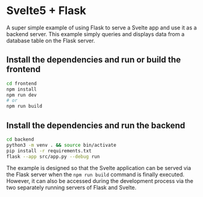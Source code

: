 # Svelte5 + Flask

A super simple example of using Flask to serve a Svelte app and use it as a backend server.
This example simply queries and displays data from a database table on the Flask server.

## Install the dependencies and run or build the frontend
```bash
cd frontend 
npm install
npm run dev
# or 
npm run build 
```

## Install the dependencies and run the backend
```bash
cd backend
python3 -m venv . && source bin/activate
pip install -r requirements.txt
flask --app src/app.py --debug run 
```

The example is designed so that the Svelte application can be served via the Flask server when the `npm run build` command is finally executed. However, it can also be accessed during the development process via the two separately running servers of Flask and Svelte.